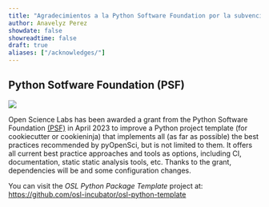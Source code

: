 ```yaml
---
title: "Agradecimientos a la Python Software Foundation por la subvención de nuestro proyecto de CookieCutter"
author: Anavelyz Perez
showdate: false
showreadtime: false
draft: true
aliases: ["/acknowledges/"]
---
```


## Python Sotfware Foundation (PSF)


<img src="https://wiki.python.org/psf/PSF%20Logos?action=AttachFile&do=get&target=psf-logo-372x84-alpha.png">

Open Science Labs has been awarded a grant from the Python Software Foundation
[(PSF)](https://www.python.org/psf-landing/) in April 2023 to improve a Python
project template (for cookiecutter or cookieninja) that implements all (as far
as possible) the best practices recommended by pyOpenSci, but is not limited to
them. It offers all current best practice approaches and tools as options,
including CI, documentation, static static analysis tools, etc. Thanks to the
grant, dependencies will be and some configuration changes.

You can visit the *OSL Python Package Template* project at:
https://github.com/osl-incubator/osl-python-template
